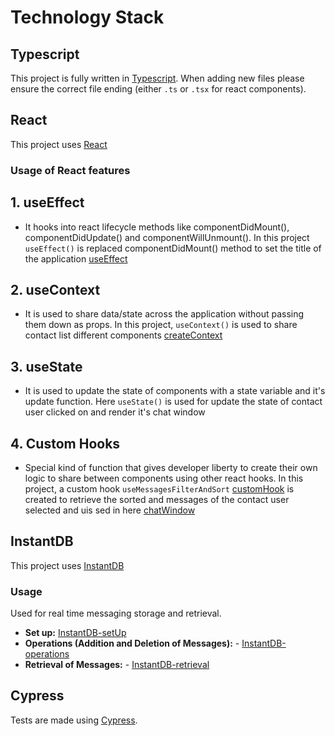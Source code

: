 # Technology Stack

## Typescript

This project is fully written in [Typescript](https://www.typescriptlang.org/). When adding new files please ensure the correct file ending (either `.ts` or `.tsx` for react components).

## React

This project uses [React](https://reactjs.org/)

### Usage of React features 


## 1. useEffect 

* It hooks into react lifecycle methods like componentDidMount(), componentDidUpdate() and componentWillUnmount(). In this project `useEffect()` is replaced componentDidMount() method to set the title of the application [useEffect](../src/App.tsx)

## 2. useContext 

* It is used to share data/state across the application without passing them down as props. In this project, `useContext()` is used to share contact list different components [createContext](../src/store/contactStore.ts)

## 3. useState 

* It is used to update the state of components with a state variable and it's update function. Here `useState()` is used for update the state of contact user clicked on and render it's chat window

## 4. Custom Hooks 

* Special kind of function that gives developer liberty to create their own logic to share between components using other react hooks. In this project, a custom hook `useMessagesFilterAndSort` [customHook](../src/common/hooks/useMessagesFilterAndSort.tsx) is created to retrieve the sorted and messages of the contact user selected and uis sed in here [chatWindow](../src/components/ChatWindow.tsx) 


## InstantDB 

This project uses [InstantDB](https://www.instantdb.com)

### Usage

Used for real time messaging storage and retrieval. 
* **Set up:**  [InstantDB-setUp](../src/store/messageStorage.ts)
* **Operations (Addition and Deletion of Messages):**  - [InstantDB-operations](../src/store/messageStorage.ts)
* **Retrieval of Messages:**  - [InstantDB-retrieval](../src/common/hooks/useMessagesFilterAndSort.tsx)

## Cypress

Tests are made using [Cypress](https://www.cypress.io/).






